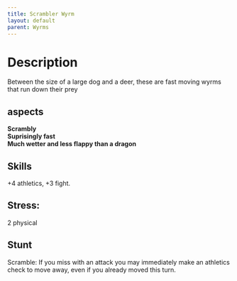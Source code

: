 ```yaml
---
title: Scrambler Wyrm
layout: default
parent: Wyrms
---
```


# Description
Between the size of a large dog and a deer, these are fast moving wyrms that run down their prey

## aspects
**Scrambly** \
**Suprisingly fast** \
**Much wetter and less flappy than a dragon** 

## Skills 
+4 athletics, +3 fight.

## Stress: 
2 physical 

## Stunt 
Scramble: If you miss with an attack you may immediately make an athletics check to move away, even if you already moved this turn.